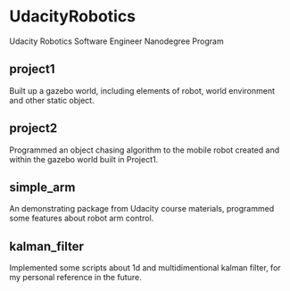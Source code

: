 # UdacityRobotics
Udacity Robotics Software Engineer Nanodegree Program

## project1
Built up a gazebo world, including elements of robot, world environment and other static object. 


## project2
Programmed an object chasing algorithm to the mobile robot created and within the gazebo world built in Project1.

## simple_arm
An demonstrating package from Udacity course materials, programmed some features about robot arm control.

## kalman_filter
Implemented some scripts about 1d and multidimentional kalman filter, for my personal reference in the future.
